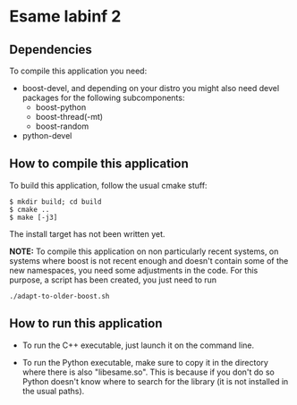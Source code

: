 Esame labinf 2
==============

Dependencies
------------

To compile this application you need:

* boost-devel, and depending on your distro you might also
  need devel packages for the following subcomponents:
    * boost-python
    * boost-thread(-mt)
    * boost-random
* python-devel

How to compile this application
-------------------------------
To build this application, follow the usual cmake stuff:

    $ mkdir build; cd build
    $ cmake ..
    $ make [-j3]

The install target has not been written yet.

**NOTE:**
To compile this application on non particularly recent systems,
on systems where boost is not recent enough and doesn't contain
some of the new namespaces, you need some adjustments in the code.
For this purpose, a script has been created, you just need to run

    ./adapt-to-older-boost.sh


How to run this application
---------------------------

* To run the C++ executable, just launch it on the command line.

* To run the Python executable, make sure to copy it in the
directory where there is also "libesame.so". This is because if
you don't do so Python doesn't know where to search for the
library (it is not installed in the usual paths).

